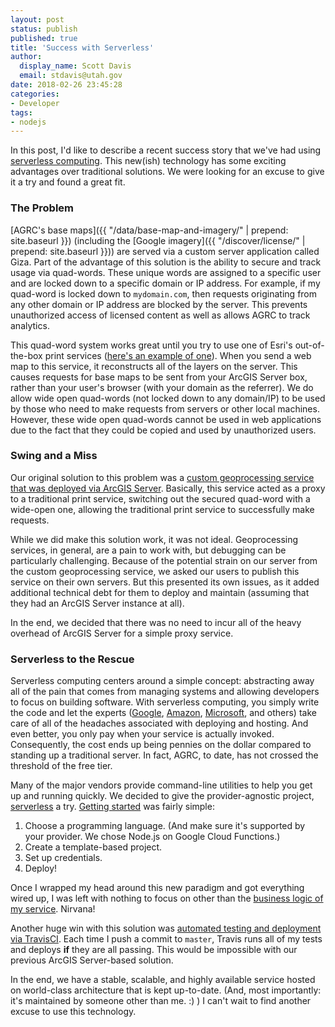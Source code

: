 ```yaml
---
layout: post
status: publish
published: true
title: 'Success with Serverless'
author:
  display_name: Scott Davis
  email: stdavis@utah.gov
date: 2018-02-26 23:45:28
categories:
- Developer
tags:
- nodejs
---
```


In this post, I'd like to describe a recent success story that we've had using [serverless computing](https://en.wikipedia.org/wiki/Serverless_computing). This new(ish) technology has some exciting advantages over traditional solutions. We were looking for an excuse to give it a try and found a great fit.

### The Problem
[AGRC's base maps]({{ "/data/base-map-and-imagery/" | prepend: site.baseurl }}) (including the [Google imagery]({{ "/discover/license/" | prepend: site.baseurl }})) are served via a custom server application called Giza. Part of the advantage of this solution is the ability to secure and track usage via quad-words. These unique words are assigned to a specific user and are locked down to a specific domain or IP address. For example, if my quad-word is locked down to <code>mydomain.com</code>, then requests originating from any other domain or IP address are blocked by the server. This prevents unauthorized access of licensed content as well as allows AGRC to track analytics.

This quad-word system works great until you try to use one of Esri's out-of-the-box print services ([here's an example of one](http://mapserv.utah.gov/arcgis/rest/services/Utilities/PrintingTools/GPServer)). When you send a web map to this service, it reconstructs all of the layers on the server. This causes requests for base maps to be sent from your ArcGIS Server box, rather than your user's browser (with your domain as the referrer). We do allow wide open quad-words (not locked down to any domain/IP) to be used by those who need to make requests from servers or other local machines. However, these wide open quad-words cannot be used in web applications due to the fact that they could be copied and used by unauthorized users.

### Swing and a Miss
Our original solution to this problem was a [custom geoprocessing service that was deployed via ArcGIS Server](https://github.com/agrc/print-proxy). Basically, this service acted as a proxy to a traditional print service, switching out the secured quad-word with a wide-open one, allowing the traditional print service to successfully make requests.

While we did make this solution work, it was not ideal. Geoprocessing services, in general, are a pain to work with, but debugging can be particularly challenging. Because of the potential strain on our server from the custom geoprocessing service, we asked our users to publish this service on their own servers. But this presented its own issues, as it added additional technical debt for them to deploy and maintain (assuming that they had an ArcGIS Server instance at all).

In the end, we decided that there was no need to incur all of the heavy overhead of ArcGIS Server for a simple proxy service.

### Serverless to the Rescue
Serverless computing centers around a simple concept: abstracting away all of the pain that comes from managing systems and allowing developers to focus on building software. With serverless computing, you simply write the code and let the experts ([Google](https://cloud.google.com/functions/), [Amazon](https://aws.amazon.com/lambda/), [Microsoft](https://azure.microsoft.com/en-us/services/functions/), and others) take care of all of the headaches associated with deploying and hosting. And even better, you only pay when your service is actually invoked. Consequently, the cost ends up being pennies on the dollar compared to standing up a traditional server. In fact, AGRC, to date, has not crossed the threshold of the free tier.

Many of the major vendors provide command-line utilities to help you get up and running quickly. We decided to give the provider-agnostic project, [serverless](https://serverless.com) a try. [Getting started](https://serverless.com/framework/docs/providers/google/guide/quick-start/) was fairly simple:
1. Choose a programming language. (And make sure it's supported by your provider. We chose Node.js on Google Cloud Functions.)
1. Create a template-based project.
1. Set up credentials. 
1. Deploy!

Once I wrapped my head around this new paradigm and got everything wired up, I was left with nothing to focus on other than the [business logic of my service](https://github.com/agrc/serverless-print-proxy/blob/master/index.js). Nirvana!

Another huge win with this solution was [automated testing and deployment via TravisCI](https://travis-ci.org/agrc/serverless-print-proxy). Each time I push a commit to <code>master</code>, Travis runs all of my tests and deploys **if** they are all passing. This would be impossible with our previous ArcGIS Server-based solution.

In the end, we have a stable, scalable, and highly available service hosted on world-class architecture that is kept up-to-date. (And, most importantly: it's maintained by someone other than me. :) ) I can't wait to find another excuse to use this technology.
